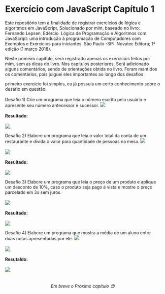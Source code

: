<h1>Exercício com JavaScript Capítulo 1</h1>

<p>Este repositório tem a finalidade de registrar exercícios de lógica e algoritmos em JavaScript, Solucionado por mim, baseado no livro: Fernando Lepsen, Edércio. Lógica de Programação e Algoritmos com JavaScript: uma introdução à programação de Computadores com Exemplos e Exercícios para iniciantes. São Paulo -SP: ‎ Novatec Editora; 1ª edição (1 março 2018).</p>

Neste primeiro capítulo, será registrado apenas os exercícios feitos por mim, sem as dicas do livro.
Nos capítulos posteriores, Será adicionado alguns comentários, sendo de orientações obtida no livro.  Foram mantidos os comentários, pois julguei eles importantes ao longo dos desafios 

primeiro exercício foi simples, eu já possuía um certo conhecimento sobre o desafio em questão.<br></br>
Desafio 1) Crie um programa que leia o número escrito pelo usuário e apresente  seu número antecessor e sucessor.
<img src="https://user-images.githubusercontent.com/82294911/128105611-fec21fac-c09f-4de8-a82b-94eb7a31f2c6.png"><br></br>
<b>Resultado:</b><br></br>
<img src="https://user-images.githubusercontent.com/82294911/128105852-657d7699-48e9-4a4a-9721-90b1dd4e42b2.png">

Desafio 2) Elabore um programa que leia o valor total da conta de um restaurante e divida o valor para quantidade de pessoas na mesa.
<img src="https://user-images.githubusercontent.com/82294911/128105993-e5e2a36b-700a-4af1-b987-0d0bbd26f2d7.png"><br></br>
<img src="https://user-images.githubusercontent.com/82294911/128106121-278e39b0-4bd8-4bf5-80a6-d2014caa01fb.png"><br></br>
<b>Resultado:</b><br></br>
<img src="https://user-images.githubusercontent.com/82294911/128106181-47e1424a-6617-4938-b846-5a58ca17e342.png">

Desafio 3) Elabore um programa que leia o preço de um produto e aplique um desconto de 10%, caso o produto seja pago à vista e mostre o preço parcelado em 3x sem juros.<br></br>
<img src="https://user-images.githubusercontent.com/82294911/128106245-53f8e7f9-cc68-4d84-9527-acba822822bc.png"><br></br>
<b>Resultado:</b><br></br>
<img src="https://user-images.githubusercontent.com/82294911/128106249-6c1d370d-6c70-4dc2-8a37-58036324eec3.png">

Desafio 4) Elabore um programa que mostra a média de um aluno entre duas notas apresentadas por ele.
<img src="https://user-images.githubusercontent.com/82294911/128106888-98d894d4-f949-4812-9609-056545f1f126.png"><br></br>
<img src="https://user-images.githubusercontent.com/82294911/128106926-9e7f1498-5245-4a55-876e-7d52821dab22.png"><br></br>
<b>Resutaldo:</b><br></br>
<img src="https://user-images.githubusercontent.com/82294911/128106973-2931bc26-f155-452e-bddc-184e71079f67.png"><br></br>

<div align="center"><h6>Em breve o Próximo capítulo 😉</h6></div>
